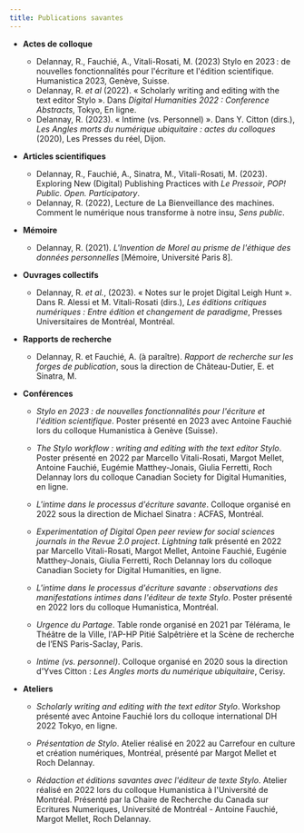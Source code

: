 ```yaml
---
title: Publications savantes
---
```


- **Actes de colloque**

    - Delannay, R., Fauchié, A., Vitali-Rosati, M. (2023) Stylo en 2023 : de nouvelles fonctionnalités pour l'écriture et l'édition scientifique. Humanistica 2023, Genève, Suisse.
    - Delannay, R. *et al* (2022). « Scholarly writing and editing with the text editor Stylo ». Dans _Digital Humanities 2022 : Conference Abstracts_, Tokyo, En ligne.
    - Delannay, R. (2023). « Intime (vs. Personnel) ». Dans Y. Citton (dirs.), _Les Angles morts du numérique ubiquitaire : actes du colloques_ (2020), Les Presses du réel, Dijon.

- **Articles scientifiques**

    - Delannay, R., Fauchié, A., Sinatra, M., Vitali-Rosati, M. (2023). Exploring New (Digital) Publishing Practices with *Le Pressoir*, *POP! Public. Open. Participatory*.
    - Delannay, R. (2022), Lecture de La Bienveillance des machines. Comment le numérique nous transforme à notre insu, *Sens public*.

- **Mémoire** 

    - Delannay, R. (2021). *L'Invention de Morel au prisme de l'éthique des données personnelles* [Mémoire, Université Paris 8].

- **Ouvrages collectifs**

    - Delannay, R. *et al.*, (2023). « Notes sur le projet Digital Leigh Hunt ». Dans R. Alessi et M. Vitali-Rosati (dirs.), _Les éditions critiques numériques : Entre édition et changement de paradigme_, Presses Universitaires de Montréal, Montréal.

- **Rapports de recherche**

    - Delannay, R. et Fauchié, A. (à paraître). *Rapport de recherche sur les forges de publication*, sous la direction de Château-Dutier, E. et Sinatra, M.

- **Conférences**

    - *Stylo en 2023 : de nouvelles fonctionnalités pour l'écriture et l'édition scientifique*. Poster présenté en 2023 avec Antoine Fauchié lors du colloque Humanistica à Genève (Suisse).

    - *The Stylo workflow : writing and editing with the text editor Stylo*. Poster présenté en 2022 par Marcello Vitali-Rosati, Margot Mellet, Antoine Fauchié, Eugémie Matthey-Jonais, Giulia Ferretti, Roch Delannay lors du colloque Canadian Society for Digital Humanities, en ligne.

    - *L'intime dans le processus d'écriture savante*. Colloque organisé en 2022 sous la direction de Michael Sinatra : ACFAS, Montréal.

    - *Experimentation of Digital Open peer review for social sciences journals in the Revue 2.0 project*. *Lightning talk* présenté en 2022 par Marcello Vitali-Rosati, Margot Mellet, Antoine Fauchié, Eugénie Matthey-Jonais, Giulia Ferretti, Roch Delannay lors du colloque Canadian Society for Digital Humanities, en ligne.

    - *L'intime dans le processus d'écriture savante : observations des manifestations intimes dans l'éditeur de texte Stylo*. Poster présenté en 2022 lors du colloque Humanistica, Montréal.

    - *Urgence du Partage*. Table ronde organisé en 2021 par Télérama, le Théâtre de la Ville, l'AP-HP Pitié Salpêtrière et la Scène de recherche de l’ENS Paris-Saclay, Paris.

    - *Intime (vs. personnel)*. Colloque organisé en 2020 sous la direction d'Yves Citton : _Les Angles morts du numérique ubiquitaire_, Cerisy.

- **Ateliers**

    - *Scholarly writing and editing with the text editor Stylo*. Workshop présenté avec Antoine Fauchié lors du colloque international DH 2022 Tokyo, en ligne.

    - *Présentation de Stylo*. Atelier réalisé en 2022 au Carrefour en culture et création numériques, Montréal, présenté par Margot Mellet et Roch Delannay.

    - *Rédaction et éditions savantes avec l'éditeur de texte Stylo*. Atelier réalisé en 2022 lors du colloque Humanistica à l'Université de Montréal. Présenté par la Chaire de Recherche du Canada sur Ecritures Numeriques, Université de Montréal - Antoine Fauchié, Margot Mellet, Roch Delannay.